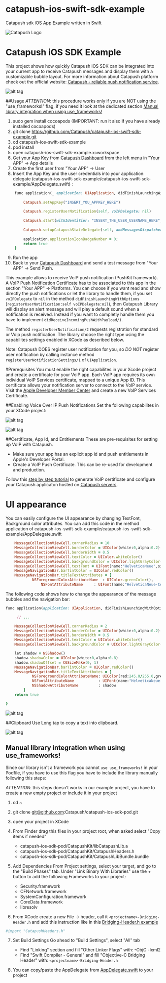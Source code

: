 # catapush-ios-swift-sdk-example
Catapush sdk iOS App Example written in Swift

![Catapush Logo](https://github.com/Catapush/catapush-ios-swift-sdk-example/blob/master/catapush_logo.png)

# Catapush iOS SDK Example

This project shows how quickly Catapush iOS SDK can be integrated into your current app to receive Catapush messages and display them with a customizable bubble layout. For more information about Catapush platform check out the official website: [Catapush - reliable push notification service](http://www.catapush.com).

![alt tag](https://github.com/Catapush/catapush-ios-swift-sdk-example/blob/master/catapush_screen_shot.jpg)


##Usage
*ATTENTION*: this procedure works only if you are NOT using the "use_frameworks!" flag, if you need it look at the dedicated section [Manual library integration when using use_frameworks!](#manual-library-integration-when-using-use_frameworks)

1. sudo gem install cocoapods (IMPORTANT: run it also if you have already installed cocoapods)
2. git clone https://github.com/Catapush/catapush-ios-swift-sdk-example.git
3. cd catapush-ios-swift-sdk-example
4. pod install 
5. open catapush-ios-swift-sdk-example.xcworkspace
6. Get your App Key from [Catapush Dashboard](http://www.catapush.com) from the left menu in "Your APP" -> App details 
7. Create the first user from "Your APP" -> User
8. Insert the App Key and the user credentials into your application delegate (catapush-ios-swift-sdk-example/catapush-ios-swift-sdk-example/AppDelegate.swift) :
```ruby
    func application(_ application: UIApplication, didFinishLaunchingWithOptions launchOptions: [UIApplicationLaunchOptionsKey: Any]?) -> Bool {
        
        Catapush.setAppKey("INSERT_YOU_APPKEY_HERE")
        
        Catapush.registerUserNotification(self, voIPDelegate: nil)
        
        Catapush.start(withIdentifier: "INSERT_THE_USER_USERNAME_HERE", andPassword: "INSERT_THE_USER_PASSWORD_HERE")
        
        Catapush.setupCatapushStateDelegate(self, andMessagesDispatcherDelegate: self)
        
        application.applicationIconBadgeNumber = 0;
        return true
    }

```
9. Run the app
10. Back to your [Catapush Dashboard](http://www.catapush.com) and send a test message from "Your APP" -> Send Push.


This example allows to receive VoIP push notification (PushKit framework). A VoIP Push Notification Certificate has to be associated to this app in the section "Your APP" -> Platforms. 
You can choose if you want read and show directly the push notifications or let the library to handle them, if you set ```voIPDelegate``` to ```nil``` in the method ```didFinishLaunchingWithOptions``` (```registerUserNotification:self voIPDelegate:nil```), then Catapush Library will display an alert message and will play a default sound when a notification is received. Instead if you want to completly handle them you have to implement ```didReceiveIncomingPushWithPayload/1```.

The method ```registerUserNotification/2``` requests registration for standard or Voip push notification. The library choose the right type using the capabilites settings enabled in XCode as described below.

Note: Catapush DOES register user notification for you, so *DO NOT* register user notification by calling instance method  ```registerUserNotificationSettings/1``` of ```UIApplication```.


#Prerequisites
You must enable the right capabilites in your Xcode project and create a certificate for your VoIP app. Each VoIP app requires its own individual VoIP Services certificate, mapped to a unique App ID. This certificate allows your notification server to connect to the VoIP service. Visit the [Apple Developer Member Center](https://developer.apple.com/) and create a new VoIP Services Certificate.

##Enabling Voice Over IP Push Notifications
Set the following capabilites in your XCode project:

![alt tag](https://github.com/Catapush/catapush-ios-sdk-pod/blob/master/capabilities_remote_xcode.png)

![alt tag](https://github.com/Catapush/catapush-ios-sdk-pod/blob/master/capabilities_xcode.png)


##Certificate, App Id, and Entitlements
These are pre-requisites for setting up VoIP with Catapush.
* Make sure your app has an explicit app id and push entitlements in Apple's Developer Portal.
* Create a VoIP Push Certificate. This can be re-used for development and production.

Follow this [step by step tutorial](https://github.com/Catapush/catapush-ios-sdk-pod/blob/master/CREATING_APN_CERTIFICATE.md) to generate VoIP certificate and configure your Catapush applicaton hosted on [Catapush servers](http://www.catapush.com).


# UI appearance
You can easily configure the UI appearance by changing TextFont, Background color attributes. You can add this code in the method application of catapush-ios-swift-sdk-example/catapush-ios-swift-sdk-example/AppDelegate.swift 

```ruby
    MessageCollectionViewCell.cornerRadius = 10
    MessageCollectionViewCell.borderColor = UIColor(white:0,alpha:0.2)
    MessageCollectionViewCell.borderWidth = 0.5
    MessageCollectionViewCell.textColor = UIColor.whiteColor()
    MessageCollectionViewCell.backgroundColor = UIColor.lightGrayColor()
    MessageCollectionViewCell.textFont = UIFont(name:"HelveticaNeue",size:18)!
    MessageNavigationBar.barTintColor = UIColor.redColor()
    MessageNavigationBar.titleTextAttributes = [
    		NSForegroundColorAttributeName	: UIColor.greenColor(),
                NSFontAttributeName		: UIFont(name:"HelveticaNeue-CondensedBlack", size:21.0)!];
```
The following code shows how to change the appearance of the message bubbles and the navigation bar:
```ruby
func application(application: UIApplication, didFinishLaunchingWithOptions launchOptions: [NSObject: AnyObject]?) -> Bool {

     // ...

    MessageCollectionViewCell.cornerRadius = 2
    MessageCollectionViewCell.borderColor = UIColor(white:0,alpha:0.2)
    MessageCollectionViewCell.borderWidth = 0.5
    MessageCollectionViewCell.textColor = UIColor.whiteColor()
    MessageCollectionViewCell.backgroundColor = UIColor.lightGrayColor()

    let shadow = NSShadow()
    shadow.shadowColor = UIColor(white:0,alpha:0.8)
    shadow.shadowOffset = CGSizeMake(0, 1)
    MessageNavigationBar.barTintColor = UIColor.redColor()
    MessageNavigationBar.titleTextAttributes = [
            NSForegroundColorAttributeName: UIColor(red:245.0/255.0,green:245.0/255.0,blue:255.0/255.0,alpha:1),
            NSFontAttributeName           : UIFont(name:"HelveticaNeue-CondensedBlack", size:21.0)!,
            NSShadowAttributeName         : shadow
        ]
    return true

}
```
![alt tag](https://github.com/Catapush/catapush-ios-swift-sdk-example/blob/master/catapush_screen_shot_custom_red.jpg)

##Clipboard
Use Long tap to copy a text into clipboard.

![alt tag](https://github.com/Catapush/catapush-ios-swift-sdk-example/blob/master/catapush_screen_shot_clipboard.jpg)

## Manual library integration when using use_frameworks!
Since our library isn't a framework you cannot ```use use_frameworks!``` in your Podfile, if you have to use this flag you have to include the library manually following this steps:

*ATTENTION*: this steps doesn't works in our example project, you have to create a new empty project or include it in your project

1. cd ~
2. git clone git@github.com:Catapush/catapush-ios-sdk-pod.git
3. open your project in XCode
4. From Finder drag this files in your project root, when asked select "Copy items if needed"
    * catapush-ios-sdk-pod/CatapushKit/libCatapushLib.a
    * catapush-ios-sdk-pod/CatapushKit/CatapushHeaders.h
    * catapush-ios-sdk-pod/CatapushKit/CatapushLibBundle.bundle

5. Add Dependencies
From Project settings, select your target, and go to the "Build Phases" tab. Under "Link Binary With Libraries" use the + button to add the following Frameworks to your project:
    * Security.framework
    * CFNetwork.framework
    * SystemConfiguration.framework
    * CoreData.framework
    * libresolv

6. From XCode create a new File -> header, call it ```<projectname>-Bridging-Header.h``` and add this instruction like in this [Bridging-Header.h example](https://raw.githubusercontent.com/Catapush/catapush-ios-swift-sdk-example/master/catapush-ios-swift-sdk-example-Bridging-Header.h)
```ruby
#import "CatapushHeaders.h"
```

7. Set Build Settings
Go ahead to "Build Settings", select "All" tab
    * Find "Linking" section and fill "Other Linker Flags" with: -ObjC -lxml2
    * Find "Swift Compiler - General" and fill "Objective-C Bridging Header" with: ```<projectname>-Bridging-Header.h```

8. You can copy/paste the AppDelegate from [AppDelegate.swift](https://raw.githubusercontent.com/Catapush/catapush-ios-swift-sdk-example/master/catapush-ios-swift-sdk-example/AppDelegate.swift) to your project
